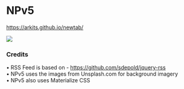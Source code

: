# NPv5

https://arkits.github.io/newtab/   
  
<img src="https://raw.githubusercontent.com/ArKits/npv4/gh-pages/img/screenshot.PNG">


### Credits

•	RSS Feed is based on - https://github.com/sdepold/jquery-rss    
•	NPv5 uses the images from Unsplash.com for background imagery  
•	NPv5 also uses Materialize CSS

